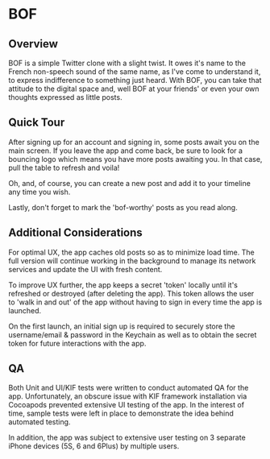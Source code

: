 # BOF

## Overview
BOF is a simple Twitter clone with a slight twist. It owes it's name to the French non-speech sound of the same name, as I've come to understand it, to express indifference to something just heard. With BOF, you can take that attitude to the digital space and, well BOF at your friends' or even your own thoughts expressed as little posts.

## Quick Tour
After signing up for an account and signing in, some posts await you on the main screen. If you leave the app and come back, be sure to look for a bouncing logo which means you have more posts awaiting you. In that case, pull the table to refresh and voila!

Oh, and, of course, you can create a new post and add it to your timeline any time you wish.

Lastly, don't forget to mark the 'bof-worthy' posts as you read along.

## Additional Considerations
For optimal UX, the app caches old posts so as to minimize load time. The full version will continue working in the background to manage its network services and update the UI with fresh content.

To improve UX further, the app keeps a secret 'token' locally until it's refreshed or destroyed (after deleting the app). This token allows the user to 'walk in and out' of the app without having to sign in every time the app is launched.

On the first launch, an initial sign up is required to securely store the username/email & password in the Keychain as well as to obtain the secret token for future interactions with the app.

## QA
Both Unit and UI/KIF tests were written to conduct automated QA for the app. Unfortunately, an obscure issue with KIF framework installation via Cocoapods prevented extensive UI testing of the app. In the interest of time, sample tests were left in place to demonstrate the idea behind automated testing.

In addition, the app was subject to extensive user testing on 3 separate iPhone devices (5S, 6 and 6Plus) by multiple users.
